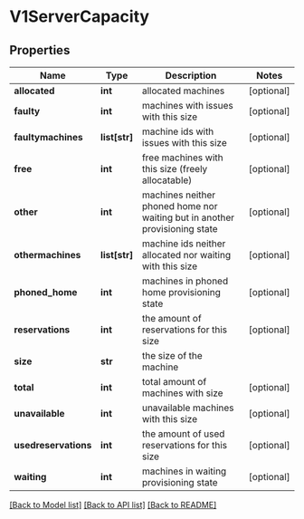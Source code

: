 # V1ServerCapacity

## Properties
Name | Type | Description | Notes
------------ | ------------- | ------------- | -------------
**allocated** | **int** | allocated machines | [optional] 
**faulty** | **int** | machines with issues with this size | [optional] 
**faultymachines** | **list[str]** | machine ids with issues with this size | [optional] 
**free** | **int** | free machines with this size (freely allocatable) | [optional] 
**other** | **int** | machines neither phoned home nor waiting but in another provisioning state | [optional] 
**othermachines** | **list[str]** | machine ids neither allocated nor waiting with this size | [optional] 
**phoned_home** | **int** | machines in phoned home provisioning state | [optional] 
**reservations** | **int** | the amount of reservations for this size | [optional] 
**size** | **str** | the size of the machine | 
**total** | **int** | total amount of machines with size | [optional] 
**unavailable** | **int** | unavailable machines with this size | [optional] 
**usedreservations** | **int** | the amount of used reservations for this size | [optional] 
**waiting** | **int** | machines in waiting provisioning state | [optional] 

[[Back to Model list]](../README.md#documentation-for-models) [[Back to API list]](../README.md#documentation-for-api-endpoints) [[Back to README]](../README.md)


